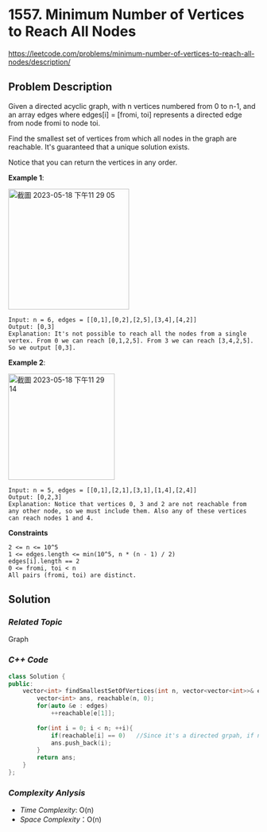 # 1557. Minimum Number of Vertices to Reach All Nodes
https://leetcode.com/problems/minimum-number-of-vertices-to-reach-all-nodes/description/

## Problem Description

Given a directed acyclic graph, with n vertices numbered from 0 to n-1, and an array edges where edges[i] = [fromi, toi] represents a directed edge from node fromi to node toi.

Find the smallest set of vertices from which all nodes in the graph are reachable. It's guaranteed that a unique solution exists.

Notice that you can return the vertices in any order.


**Example 1**:

<img width="243" alt="截圖 2023-05-18 下午11 29 05" src="https://github.com/Eddiecc06/LeetCode/assets/18256877/29176515-d2cd-4701-b115-5ce2392beadb">

```
Input: n = 6, edges = [[0,1],[0,2],[2,5],[3,4],[4,2]]
Output: [0,3]
Explanation: It's not possible to reach all the nodes from a single vertex. From 0 we can reach [0,1,2,5]. From 3 we can reach [3,4,2,5]. So we output [0,3].
```
**Example 2**:

<img width="214" alt="截圖 2023-05-18 下午11 29 14" src="https://github.com/Eddiecc06/LeetCode/assets/18256877/666021c8-206e-4737-8766-d5c0c85decd3">

```
Input: n = 5, edges = [[0,1],[2,1],[3,1],[1,4],[2,4]]
Output: [0,2,3]
Explanation: Notice that vertices 0, 3 and 2 are not reachable from any other node, so we must include them. Also any of these vertices can reach nodes 1 and 4.
```

**Constraints**
```
2 <= n <= 10^5
1 <= edges.length <= min(10^5, n * (n - 1) / 2)
edges[i].length == 2
0 <= fromi, toi < n
All pairs (fromi, toi) are distinct.
```

## Solution

### _Related Topic_
   Graph

### _C++ Code_
```cpp
class Solution {
public:
    vector<int> findSmallestSetOfVertices(int n, vector<vector<int>>& edges) {
        vector<int> ans, reachable(n, 0);
        for(auto &e : edges)
            ++reachable[e[1]];
        
        for(int i = 0; i < n; ++i){
            if(reachable[i] == 0)   //Since it's a directed grpah, if no other node points to current node, then this node must be added
            ans.push_back(i);
        }
        return ans;
    }
};
```

### _Complexity Anlysis_
- _Time Complexity_: O(n)
- _Space Complexity_：O(n)

